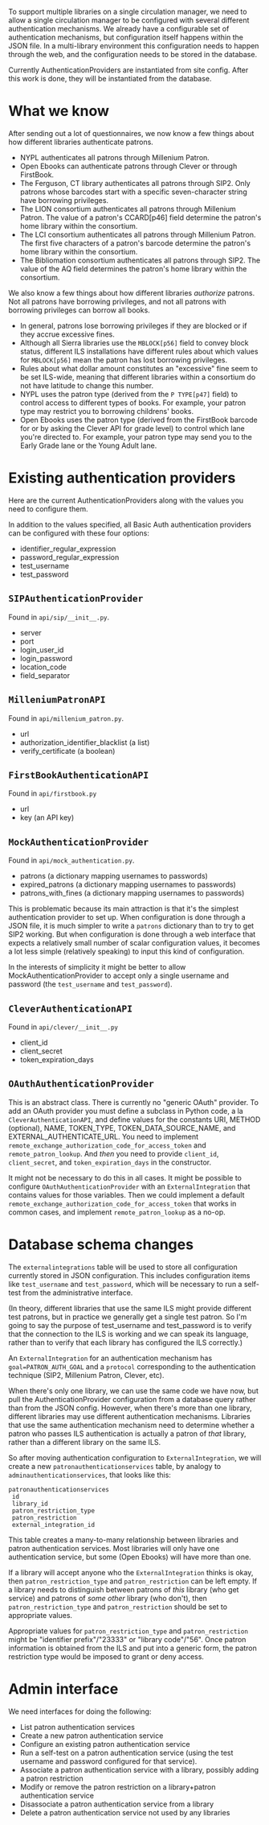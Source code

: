 To support multiple libraries on a single circulation manager, we need to allow a single circulation manager to be configured with several different authentication mechanisms. We already have a configurable set of authentication mechanisms, but configuration itself happens within the JSON file. In a multi-library environment this configuration needs to happen through the web, and the configuration needs to be stored in the database.

Currently AuthenticationProviders are instantiated from site config. After this work is done, they will be instantiated from the database.

# What we know

After sending out a lot of questionnaires, we now know a few things about how different libraries authenticate patrons.

* NYPL authenticates all patrons through Millenium Patron.
* Open Ebooks can authenticate patrons through Clever or through FirstBook.
* The Ferguson, CT library authenticates all patrons through SIP2. Only patrons whose barcodes start with a specific seven-character string have borrowing privileges.
* The LION consortium authenticates all patrons through Millenium Patron. The value of a patron's CCARD[p46] field determine the patron's home library within the consortium.
* The LCI consortium authenticates all patrons through Millenium Patron. The first five characters of a patron's barcode determine the patron's home library within the consortium.
* The Bibliomation consortium authenticates all patrons through SIP2. The value of the AQ field determines the patron's home library within the consortium.

We also know a few things about how different libraries _authorize_ patrons. Not all patrons have borrowing privileges, and not all patrons with borrowing privileges can borrow all books.

* In general, patrons lose borrowing privileges if they are blocked or if they accrue excessive fines.
* Although all Sierra libraries use the `MBLOCK[p56]` field to convey block status, different ILS installations have different rules about which values for `MBLOCK[p56]` mean the patron has lost borrowing privileges.
* Rules about what dollar amount constitutes an "excessive" fine seem to be set ILS-wide, meaning that different libraries within a consortium do not have latitude to change this number.
* NYPL uses the patron type (derived from the `P TYPE[p47]` field) to control access to different types of books. For example, your patron type may restrict you to borrowing childrens' books.
* Open Ebooks uses the patron type (derived from the FirstBook barcode for or by asking the Clever API for grade level) to control which lane you're directed to. For example, your patron type may send you to the Early Grade lane or the Young Adult lane.

# Existing authentication providers

Here are the current AuthenticationProviders along with the values you need to configure them.

In addition to the values specified, all Basic Auth authentication providers can be configured with these four options:

* identifier_regular_expression
* password_regular_expression
* test_username
* test_password

## `SIPAuthenticationProvider`

Found in `api/sip/__init__.py`.

* server
* port
* login_user_id
* login_password
* location_code
* field_separator

## `MilleniumPatronAPI`

Found in `api/millenium_patron.py`.

* url
* authorization_identifier_blacklist (a list)
* verify_certificate (a boolean)

## `FirstBookAuthenticationAPI`

Found in `api/firstbook.py`

* url
* key (an API key)

## `MockAuthenticationProvider`

Found in `api/mock_authentication.py`.

* patrons (a dictionary mapping usernames to passwords)
* expired_patrons (a dictionary mapping usernames to passwords)
* patrons_with_fines (a dictionary mapping usernames to passwords)

This is problematic because its main attraction is that it's the simplest authentication provider to set up. When configuration is done through a JSON file, it is much simpler to write a `patrons` dictionary than to try to get SIP2 working. But when configuration is done through a web interface that expects a relatively small number of scalar configuration values, it becomes a lot less simple (relatively speaking) to input this kind of configuration.

In the interests of simplicity it might be better to allow MockAuthenticationProvider to accept only a single username and password (the `test_username` and `test_password`).

## `CleverAuthenticationAPI`

Found in `api/clever/__init__.py`

* client_id
* client_secret
* token_expiration_days

## `OAuthAuthenticationProvider`

This is an abstract class. There is currently no "generic OAuth" provider. To add an OAuth provider you must define a subclass in Python code, a la `CleverAuthenticationAPI`, and define values for the constants URI, METHOD (optional), NAME, TOKEN_TYPE, TOKEN_DATA_SOURCE_NAME, and EXTERNAL_AUTHENTICATE_URL. You need to implement `remote_exchange_authorization_code_for_access_token` and `remote_patron_lookup`. And _then_ you need to provide `client_id`, `client_secret`, and `token_expiration_days` in the constructor.

It might not be necessary to do this in all cases. It might be possible to configure `OAuthAuthenticationProvider` with an `ExternalIntegration` that contains values for those variables. Then we could implement a default `remote_exchange_authorization_code_for_access_token` that works in common cases, and implement `remote_patron_lookup` as a no-op.

# Database schema changes

The `externalintegrations` table will be used to store all configuration currently stored in JSON configuration. This includes configuration items like `test_username` and `test_password`, which will be necessary to run a self-test from the administrative interface. 

(In theory, different libraries that use the same ILS might provide different test patrons, but in practice we generally get a single test patron. So I'm going to say the purpose of test_username and test_password is to verify that the connection to the ILS is working and we can speak its language, rather than to verify that each library has configured the ILS correctly.)

An `ExternalIntegration` for an authentication mechanism has `goal=PATRON_AUTH_GOAL` and a `protocol` corresponding to the authentication technique (SIP2, Millenium Patron, Clever, etc).

When there's only one library, we can use the same code we have now, but pull the AuthenticationProvider configuration from a database query rather than from the JSON config. However, when there's more than one library, different libraries may use different authentication mechanisms. Libraries that use the same authentication mechanism need to determine whether a patron who passes ILS authentication is actually a patron of _that_ library, rather than a different library on the same ILS.

So after moving authentication configuration to `ExternalIntegration`, we will create a new `patronauthenticationservices` table, by analogy to `adminauthenticationservices`, that looks like this:

```
patronauthenticationservices
 id
 library_id
 patron_restriction_type
 patron_restriction
 external_integration_id
```

This table creates a many-to-many relationship between libraries and patron authentication services. Most libraries will only have one authentication service, but some (Open Ebooks) will have more than one.

If a library will accept anyone who the `ExternalIntegration` thinks is okay, then `patron_restriction_type` and `patron_restriction` can be left empty. If a library needs to distinguish between patrons of _this_ library (who get service) and patrons of _some other_ library (who don't), then `patron_restriction_type` and `patron_restriction` should be set to appropriate values.

Appropriate values for `patron_restriction_type` and `patron_restriction` might be "identifier prefix"/"23333" or "library code"/"56". Once patron information is obtained from the ILS and put into a generic form, the patron restriction type would be imposed to grant or deny access.

# Admin interface

We need interfaces for doing the following:

* List patron authentication services
* Create a new patron authentication service
* Configure an existing patron authentication service
* Run a self-test on a patron authentication service (using the test username and password configured for that service).
* Associate a patron authentication service with a library, possibly adding a patron restriction
* Modify or remove the patron restriction on a library+patron authentication service
* Disassociate a patron authentication service from a library
* Delete a patron authentication service not used by any libraries
